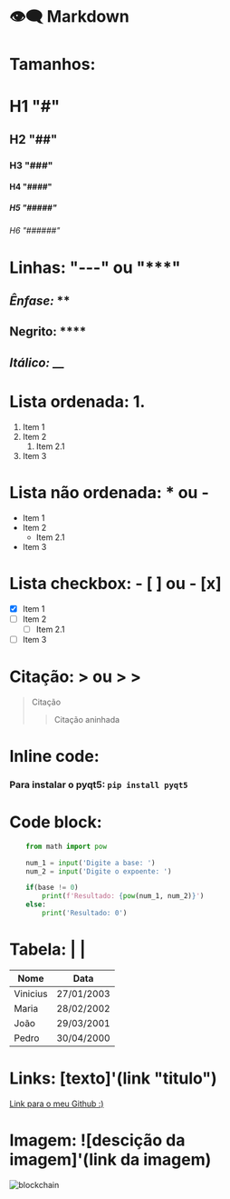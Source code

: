 # :eye_speech_bubble: Markdown

<!--Headings--->
# Tamanhos:
# H1 "#" 
## H2 "##" 
### H3 "###" 
#### H4 "####" 
##### H5 "#####"  
###### H6 "######" 

<!--Dividers--->
# Linhas: "---" ou "***"

<!--Ênfase--->
## *Ênfase:* **

<!--Negrito--->
## **Negrito:** ****

<!--Itálico--->

## _Itálico:_ __

<!--Lista ordenada--->
# Lista ordenada: 1.
1. Item 1
1. Item 2
   1. Item 2.1 
2. Item 3

<!--Lista não ordenada--->
# Lista não ordenada: * ou -
* Item 1
* Item 2
  * Item 2.1 
* Item 3

<!--Lista checkbox--->
# Lista checkbox: - [ ] ou - [x] 
- [x] Item 1
- [ ] Item 2
  - [ ] Item 2.1
- [ ] Item 3

<!--Citação--->
# Citação: > ou > >
> Citação 
> > Citação aninhada

<!--Inline code--->
# Inline code: 
### Para instalar o pyqt5: `pip install pyqt5`

<!--Code block--->
# Code block:
```python
    from math import pow

    num_1 = input('Digite a base: ')
    num_2 = input('Digite o expoente: ')

    if(base != 0)
        print(f'Resultado: {pow(num_1, num_2)}')
    else:
        print('Resultado: 0')
```

<!--Tabela--->
# Tabela:  | |

| Nome     | Data       |
| -------- | ---------- |
| Vinicius | 27/01/2003 |
| Maria    | 28/02/2002 |
| João     | 29/03/2001 |
| Pedro    | 30/04/2000 |

<!--Links--->
# Links: [texto]'(link "titulo")
[Link para o meu Github :)](https://github.com/ViiniciusK9 "Meu Github")

<!--Imagem--->
# Imagem: ![descição da imagem]'(link da imagem)
![blockchain](https://cdn-icons-png.flaticon.com/512/2152/2152488.png)
